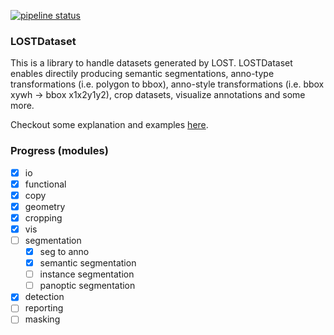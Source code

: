 [![pipeline status](https://gitlab.com/l3p-cv/lost_ds/badges/master/pipeline.svg)](https://gitlab.com/l3p-cv/lost_ds/pipelines)
<!-- [![Documentation Status](https://readthedocs.org/projects/lost_ds/badge/?version=latest)](https://lost_ds.readthedocs.io/en/latest/?badge=latest) -->

### LOSTDataset

This is a library to handle datasets generated by LOST. LOSTDataset enables 
directily producing semantic segmentations, anno-type transformations (i.e. polygon to bbox), 
anno-style transformations (i.e. bbox xywh -> bbox x1x2y1y2), crop datasets, 
visualize annotations and some more.

Checkout some explanation and examples [here](https://github.com/l3p-cv/lost_ds/blob/master/examples/example.ipynb).

### Progress (modules)
- [x] io
- [x] functional
- [x] copy
- [x] geometry
- [x] cropping
- [x] vis
- [ ] segmentation
    - [x] seg to anno
    - [x] semantic segmentation
    - [ ] instance segmentation
    - [ ] panoptic segmentation
- [x] detection
- [ ] reporting
- [ ] masking
